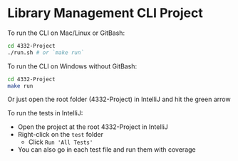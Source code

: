 # Library Management CLI Project

To run the CLI on Mac/Linux or GitBash:
```sh
cd 4332-Project
./run.sh # or `make run`
```

To run the CLI on Windows without GitBash:
```sh
cd 4332-Project
make run
```

Or just open the root folder (4332-Project) in IntelliJ and hit the green arrow

To run the tests in IntelliJ:
 * Open the project at the root 4332-Project in IntelliJ
 * Right-click on the `test` folder
   * Click `Run 'All Tests'`
 * You can also go in each test file and run them with coverage